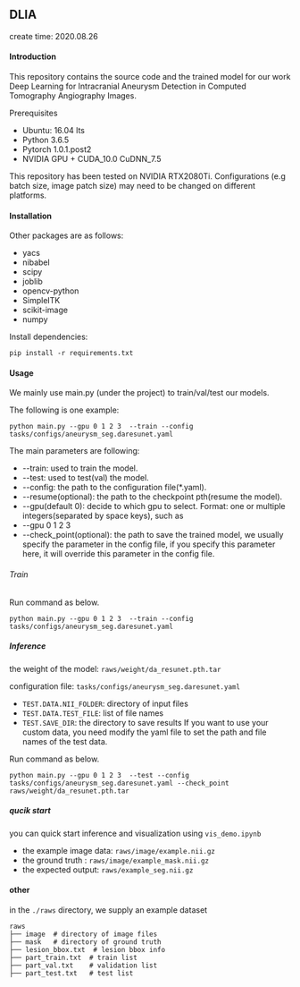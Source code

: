 ## DLIA
create time: 2020.08.26

#### Introduction
This repository contains the source code and the trained model for our work Deep Learning for Intracranial Aneurysm Detection in Computed Tomography Angiography Images.

Prerequisites
* Ubuntu: 16.04 lts
* Python 3.6.5
* Pytorch 1.0.1.post2
* NVIDIA GPU + CUDA_10.0 CuDNN_7.5



This repository has been tested on NVIDIA RTX2080Ti. Configurations (e.g batch size, image patch size) may need to be changed on different platforms.

#### Installation

Other packages are as follows:
* yacs
* nibabel
* scipy
* joblib
* opencv-python
* SimpleITK
* scikit-image
* numpy

Install dependencies:
```shell script
pip install -r requirements.txt
```

#### Usage
We mainly use main.py (under the project) to train/val/test our models.

The following is one example:
```shell script
python main.py --gpu 0 1 2 3  --train --config tasks/configs/aneurysm_seg.daresunet.yaml
```
The main parameters are following:

* --train: used to train the model.
* --test: used to test(val) the model.
* --config: the path to the configuration file(*.yaml).
* --resume(optional): the path to the checkpoint pth(resume the model).
* --gpu(default 0): decide to which gpu to select. Format: one or multiple integers(separated by space keys), such as
* --gpu 0 1 2 3
* --check_point(optional): the path to save the trained model, we usually specify the parameter in the config file, if you specify this parameter here, it will override this parameter in the config file.

###### Train
Run command as below.
```shell script
python main.py --gpu 0 1 2 3  --train --config tasks/configs/aneurysm_seg.daresunet.yaml
```

##### Inference
the weight of the model: `raws/weight/da_resunet.pth.tar`

configuration file: `tasks/configs/aneurysm_seg.daresunet.yaml`
* `TEST.DATA.NII_FOLDER`: directory of input files
* `TEST.DATA.TEST_FILE`: list of file names
* `TEST.SAVE_DIR`: the directory to save results
If you want to use your custom data, you need modify the yaml file to set the path and file names of the test data. 

Run command as below.
```shell script
python main.py --gpu 0 1 2 3  --test --config tasks/configs/aneurysm_seg.daresunet.yaml --check_point raws/weight/da_resunet.pth.tar
```
##### qucik start

you can quick start inference and visualization using `vis_demo.ipynb`

* the example image data: `raws/image/example.nii.gz`
* the ground truth : `raws/image/example_mask.nii.gz`
* the expected output:  `raws/example_seg.nii.gz`

#### other

in the `./raws` directory, we supply an example dataset
```shell script
raws
├── image  # directory of image files
├── mask   # directory of ground truth
├── lesion_bbox.txt  # lesion bbox info 
├── part_train.txt  # train list
├── part_val.txt    # validation list
├── part_test.txt   # test list 
```